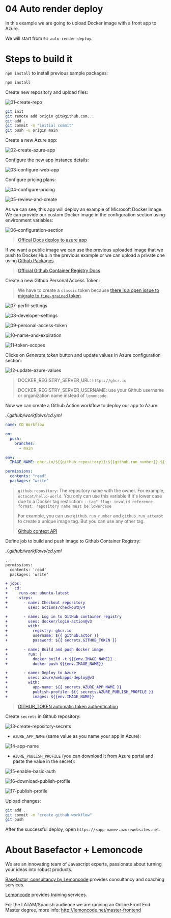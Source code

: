 # 04 Auto render deploy

In this example we are going to upload Docker image with a front app to Azure.

We will start from `04-auto-render-deploy`.

# Steps to build it

`npm install` to install previous sample packages:

```bash
npm install
```

Create new repository and upload files:

![01-create-repo](./readme-resources/01-create-repo.png)

```bash
git init
git remote add origin git@github.com...
git add .
git commit -m "initial commit"
git push -u origin main

```

Create a new Azure app:

![02-create-azure-app](./readme-resources/02-create-azure-app.png)

Configure the new app instance details:

![03-configure-web-app](./readme-resources/03-configure-web-app.png)

Configure pricing plans:

![04-configure-pricing](./readme-resources/04-configure-pricing.png)

![05-review-and-create](./readme-resources/05-review-and-create.png)

As we can see, this app will deploy an example of Microsoft Docker Image. We can provide our custom Docker image in the configuration section using environment variables:

![06-configuration-section](./readme-resources/06-configuration-section.png)

> [Offical Docs deploy to azure app](https://docs.github.com/en/actions/deployment/deploying-to-your-cloud-provider/deploying-to-azure/deploying-docker-to-azure-app-service)

If we want a public image we can use the previous uploaded image that we push to Docker Hub in the previous example or we can upload a private one using [Github Packages](https://github.com/features/packages).

> [Official Github Container Registry Docs](https://docs.github.com/en/packages/working-with-a-github-packages-registry/working-with-the-container-registry)

Create a new Github Personal Access Token:

> We have to create a `classic` token because [there is a open issue to migrate to `fine-grained` token](https://github.com/github/roadmap/issues/558).

![07-perfil-settings](./readme-resources/07-perfil-settings.png)

![08-developer-settings](./readme-resources/08-developer-settings.png)

![09-personal-access-token](./readme-resources/09-personal-access-token.png)

![10-name-and-expiration](./readme-resources/10-name-and-expiration.png)

![11-token-scopes](./readme-resources/11-token-scopes.png)

Clicks on _Generate token_ button and update values in Azure configuration section:

![12-update-azure-values](./readme-resources/12-update-azure-values.png)

> DOCKER_REGISTRY_SERVER_URL: `https://ghcr.io`
>
> DOCKER_REGISTRY_SERVER_USERNAME: use your Github username or organization name instead of `lemoncode`.

Now we can create a Github Action workflow to deploy our app to Azure:

_./.github/workflows/cd.yml_

```yml
name: CD Workflow

on:
  push:
    branches:
      - main

env:
  IMAGE_NAME: ghcr.io/${{github.repository}}:${{github.run_number}}-${{github.run_attempt}}

permissions:
  contents: "read"
  packages: "write"
```

> `github.repository`: The repository name with the owner. For example, `octocat/hello-world`. You only can use this variable if it's lower case due to a Docker tag restriction: `--tag" flag: invalid reference format: repository name must be lowercase`
>
> For example, you can use `github.run_number` and `github.run_attempt` to create a unique image tag. But you can use any other tag.
>
> [Github context API](https://docs.github.com/en/actions/learn-github-actions/contexts#github-context)

Define job to build and push image to Github Container Registry:

_./.github/workflows/cd.yml_

```diff
...
permissions:
  contents: 'read'
  packages: 'write'

+ jobs:
+   cd:
+     runs-on: ubuntu-latest
+     steps:
+       - name: Checkout repository
+         uses: actions/checkout@v4

+       - name: Log in to GitHub container registry
+         uses: docker/login-action@v3
+         with:
+           registry: ghcr.io
+           username: ${{ github.actor }}
+           password: ${{ secrets.GITHUB_TOKEN }}

+       - name: Build and push docker image
+         run: |
+           docker build -t ${{env.IMAGE_NAME}} .
+           docker push ${{env.IMAGE_NAME}}

+       - name: Deploy to Azure
+         uses: azure/webapps-deploy@v3
+         with:
+           app-name: ${{ secrets.AZURE_APP_NAME }}
+           publish-profile: ${{ secrets.AZURE_PUBLISH_PROFILE }}
+           images: ${{env.IMAGE_NAME}}

```

> [GITHUB_TOKEN automatic token authentication](https://docs.github.com/en/actions/security-guides/automatic-token-authentication)

Create `secrets` in Github repository:

![13-create-repository-secrets](./readme-resources/13-create-repository-secrets.png)

- `AZURE_APP_NAME` (same value as you name your app in Azure):

![14-app-name](./readme-resources/14-app-name.png)

- `AZURE_PUBLISH_PROFILE` (you can download it from Azure portal and paste the value in the secret):

![15-enable-basic-auth](./readme-resources/15-enable-basic-auth.png)

![16-download-publish-profile](./readme-resources/16-download-publish-profile.png)

![17-publish-profile](./readme-resources/17-publish-profile.png)

Upload changes:

```bash
git add .
git commit -m "create github workflow"
git push

```

After the successful deploy, open `https://<app-name>.azurewebsites.net`.

# About Basefactor + Lemoncode

We are an innovating team of Javascript experts, passionate about turning your ideas into robust products.

[Basefactor, consultancy by Lemoncode](http://www.basefactor.com) provides consultancy and coaching services.

[Lemoncode](http://lemoncode.net/services/en/#en-home) provides training services.

For the LATAM/Spanish audience we are running an Online Front End Master degree, more info: http://lemoncode.net/master-frontend
